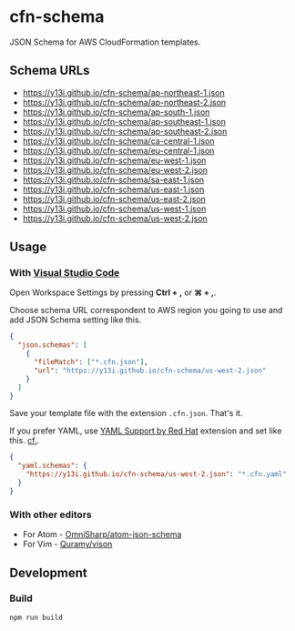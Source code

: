 # cfn-schema

JSON Schema for AWS CloudFormation templates.

## Schema URLs

- https://y13i.github.io/cfn-schema/ap-northeast-1.json
- https://y13i.github.io/cfn-schema/ap-northeast-2.json
- https://y13i.github.io/cfn-schema/ap-south-1.json
- https://y13i.github.io/cfn-schema/ap-southeast-1.json
- https://y13i.github.io/cfn-schema/ap-southeast-2.json
- https://y13i.github.io/cfn-schema/ca-central-1.json
- https://y13i.github.io/cfn-schema/eu-central-1.json
- https://y13i.github.io/cfn-schema/eu-west-1.json
- https://y13i.github.io/cfn-schema/eu-west-2.json
- https://y13i.github.io/cfn-schema/sa-east-1.json
- https://y13i.github.io/cfn-schema/us-east-1.json
- https://y13i.github.io/cfn-schema/us-east-2.json
- https://y13i.github.io/cfn-schema/us-west-1.json
- https://y13i.github.io/cfn-schema/us-west-2.json

## Usage

### With [Visual Studio Code](https://code.visualstudio.com/)

Open Workspace Settings by pressing **Ctrl + ,** or **⌘ + ,**.

Choose schema URL correspondent to AWS region you going to use and add JSON Schema setting like this.

```json
{
  "json.schemas": [
    {
      "fileMatch": ["*.cfn.json"],
      "url": "https://y13i.github.io/cfn-schema/us-west-2.json"
    }
  ]
}
```

Save your template file with the extension `.cfn.json`. That's it.

If you prefer YAML, use [YAML Support by Red Hat](https://marketplace.visualstudio.com/items?itemName=redhat.vscode-yaml) extension and set like this. [cf.](https://github.com/Microsoft/vscode/issues/1176).

```json
{
  "yaml.schemas": {
    "https://y13i.github.io/cfn-schema/us-west-2.json": "*.cfn.yaml"
  }
}
```

### With other editors

- For Atom - [OmniSharp/atom-json-schema](https://github.com/OmniSharp/atom-json-schema)
- For Vim - [Quramy/vison](https://github.com/Quramy/vison)

## Development

### Build

```sh
npm run build
```
